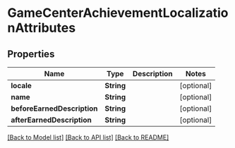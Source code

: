 # GameCenterAchievementLocalizationAttributes

## Properties
Name | Type | Description | Notes
------------ | ------------- | ------------- | -------------
**locale** | **String** |  | [optional] 
**name** | **String** |  | [optional] 
**beforeEarnedDescription** | **String** |  | [optional] 
**afterEarnedDescription** | **String** |  | [optional] 

[[Back to Model list]](../README.md#documentation-for-models) [[Back to API list]](../README.md#documentation-for-api-endpoints) [[Back to README]](../README.md)



